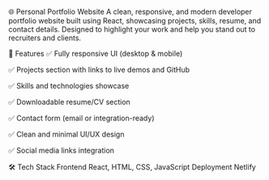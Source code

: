 🌐 Personal Portfolio Website
A clean, responsive, and modern developer portfolio website built using React, showcasing projects, skills, resume, and contact details. Designed to highlight your work and help you stand out to recruiters and clients.

🚀 Features
✅ Fully responsive UI (desktop & mobile)

✅ Projects section with links to live demos and GitHub

✅ Skills and technologies showcase

✅ Downloadable resume/CV section

✅ Contact form (email or integration-ready)

✅ Clean and minimal UI/UX design

✅ Social media links integration

🛠️ Tech Stack
Frontend	React, HTML, CSS, JavaScript
Deployment	Netlify
